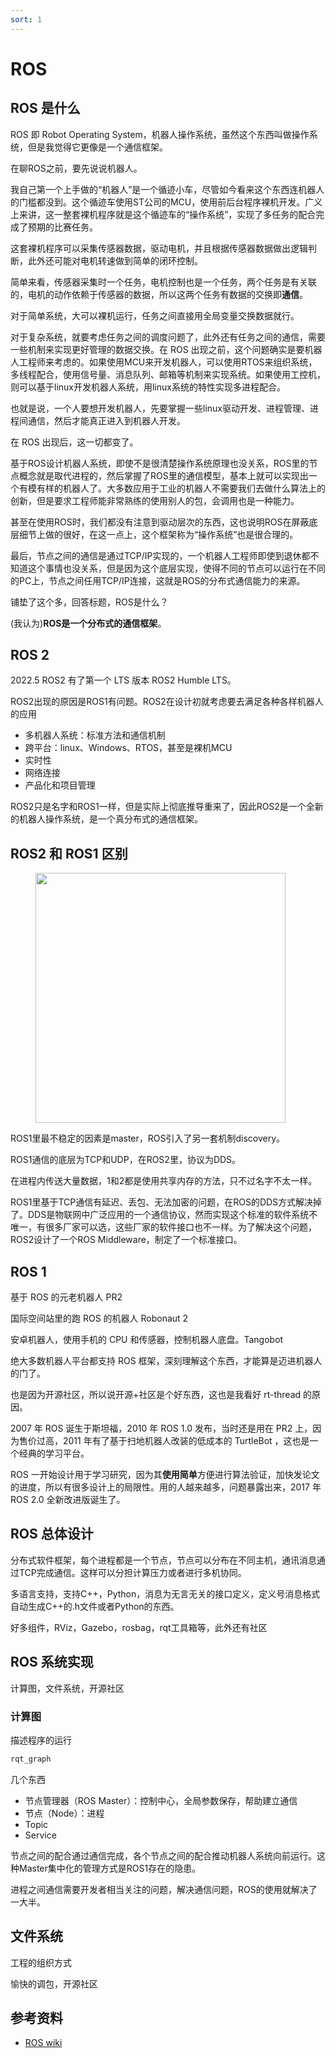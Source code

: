 ```yaml
---
sort: 1
---
```

# ROS

## ROS 是什么

ROS 即 Robot Operating System，机器人操作系统，虽然这个东西叫做操作系统，但是我觉得它更像是一个通信框架。

在聊ROS之前，要先说说机器人。

我自己第一个上手做的“机器人”是一个循迹小车，尽管如今看来这个东西连机器人的门槛都没到。这个循迹车使用ST公司的MCU，使用前后台程序裸机开发。广义上来讲，这一整套裸机程序就是这个循迹车的“操作系统”，实现了多任务的配合完成了预期的比赛任务。

这套裸机程序可以采集传感器数据，驱动电机，并且根据传感器数据做出逻辑判断，此外还可能对电机转速做到简单的闭环控制。

简单来看，传感器采集时一个任务，电机控制也是一个任务，两个任务是有关联的，电机的动作依赖于传感器的数据，所以这两个任务有数据的交换即**通信**。

对于简单系统，大可以裸机运行，任务之间直接用全局变量交换数据就行。

对于复杂系统，就要考虑任务之间的调度问题了，此外还有任务之间的通信，需要一些机制来实现更好管理的数据交换。在 ROS 出现之前，这个问题确实是要机器人工程师来考虑的。如果使用MCU来开发机器人，可以使用RTOS来组织系统，多线程配合，使用信号量、消息队列、邮箱等机制来实现系统。如果使用工控机，则可以基于linux开发机器人系统，用linux系统的特性实现多进程配合。

也就是说，一个人要想开发机器人，先要掌握一些linux驱动开发、进程管理、进程间通信，然后才能真正进入到机器人开发。

在 ROS 出现后，这一切都变了。

基于ROS设计机器人系统，即使不是很清楚操作系统原理也没关系，ROS里的节点概念就是取代进程的，然后掌握了ROS里的通信模型，基本上就可以实现出一个有模有样的机器人了。大多数应用于工业的机器人不需要我们去做什么算法上的创新，但是要求工程师能非常熟练的使用别人的包，会调用也是一种能力。

甚至在使用ROS时，我们都没有注意到驱动层次的东西，这也说明ROS在屏蔽底层细节上做的很好，在这一点上，这个框架称为“操作系统”也是很合理的。

最后，节点之间的通信是通过TCP/IP实现的，一个机器人工程师即使到退休都不知道这个事情也没关系，但是因为这个底层实现，使得不同的节点可以运行在不同的PC上，节点之间任用TCP/IP连接，这就是ROS的分布式通信能力的来源。

铺垫了这个多，回答标题，ROS是什么？

(我认为)**ROS是一个分布式的通信框架**。

## ROS 2

2022.5 ROS2 有了第一个 LTS 版本 ROS2 Humble LTS。

ROS2出现的原因是ROS1有问题。ROS2在设计初就考虑要去满足各种各样机器人的应用
- 多机器人系统：标准方法和通信机制
- 跨平台：linux、Windows、RTOS，甚至是裸机MCU
- 实时性
- 网络连接
- 产品化和项目管理

ROS2只是名字和ROS1一样，但是实际上彻底推导重来了，因此ROS2是一个全新的机器人操作系统，是一个真分布式的通信框架。


## ROS2 和 ROS1 区别

<figure>
    <img src="https://book.guyuehome.com/ROS2/1.%E7%B3%BB%E7%BB%9F%E6%9E%B6%E6%9E%84/image/1.2_ROS2%E5%AF%B9%E6%AF%94ROS1/image26-16532775781034.png" width=400>
</figure>

ROS1里最不稳定的因素是master，ROS引入了另一套机制discovery。

ROS1通信的底层为TCP和UDP，在ROS2里，协议为DDS。

在进程内传送大量数据，1和2都是使用共享内存的方法，只不过名字不太一样。

ROS1里基于TCP通信有延迟、丢包、无法加密的问题，在ROS的DDS方式解决掉了。DDS是物联网中广泛应用的一个通信协议，然而实现这个标准的软件系统不唯一，有很多厂家可以选，这些厂家的软件接口也不一样。为了解决这个问题，ROS2设计了一个ROS Middleware，制定了一个标准接口。

## ROS 1

基于 ROS 的元老机器人 PR2

国际空间站里的跑 ROS 的机器人 Robonaut 2

安卓机器人，使用手机的 CPU 和传感器，控制机器人底盘。Tangobot

绝大多数机器人平台都支持 ROS 框架，深刻理解这个东西，才能算是迈进机器人的门了。

也是因为开源社区，所以说开源+社区是个好东西，这也是我看好 rt-thread 的原因。


2007 年 ROS 诞生于斯坦福，2010 年 ROS 1.0 发布，当时还是用在 PR2 上，因为售价过高，2011 年有了基于扫地机器人改装的低成本的 TurtleBot ，这也是一个经典的学习平台。

ROS 一开始设计用于学习研究，因为其**使用简单**方便进行算法验证，加快发论文的进度，所以有很多设计上的局限性。用的人越来越多，问题暴露出来，2017 年 ROS 2.0 全新改进版诞生了。



## ROS 总体设计

分布式软件框架，每个进程都是一个节点，节点可以分布在不同主机，通讯消息通过TCP完成通信。这样可以分担计算压力或者进行多机协同。

多语言支持，支持C++，Python，消息为无言无关的接口定义，定义号消息格式自动生成C++的.h文件或者Python的东西。

好多组件，RViz，Gazebo，rosbag，rqt工具箱等，此外还有社区


## ROS 系统实现

计算图，文件系统，开源社区


### 计算图
描述程序的运行

```bash
rqt_graph
```
几个东西
- 节点管理器（ROS Master）：控制中心，全局参数保存，帮助建立通信
- 节点（Node）：进程
- Topic
- Service

节点之间的配合通过通信完成，各个节点之间的配合推动机器人系统向前运行。这种Master集中化的管理方式是ROS1存在的隐患。

进程之间通信需要开发者相当关注的问题，解决通信问题，ROS的使用就解决了一大半。

## 文件系统
工程的组织方式



愉快的调包，开源社区


## 参考资料

- [ROS wiki](https://wiki.ros.org)





